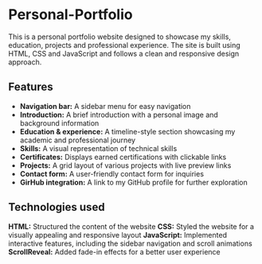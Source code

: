 # Personal-Portfolio

This is a personal portfolio website designed to showcase my skills, education, projects and professional experience. The site is built using HTML, CSS and JavaScript and follows a clean and responsive design approach.

## Features

  * **Navigation bar:** A sidebar menu for easy navigation
  * **Introduction:** A brief introduction with a personal image and background information
  * **Education & experience:** A timeline-style section showcasing my academic and professional journey
  * **Skills:** A visual representation of technical skills
  * **Certificates:** Displays earned certifications with clickable links
  * **Projects:** A grid layout of various projects with live preview links
  * **Contact form:** A user-friendly contact form for inquiries
  * **GirHub integration:** A link to my GitHub profile for further exploration

## Technologies used

  **HTML:** Structured the content of the website
  **CSS:** Styled the website for a visually appealing and responsive layout
  **JavaScript:** Implemented interactive features, including the sidebar navigation and scroll animations
  **ScrollReveal:** Added fade-in effects for a better user experience
